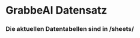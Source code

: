 































































































































































































































































































































































































































































































# GrabbeAI Datensatz





### Die aktuellen Datentabellen sind in /sheets/


